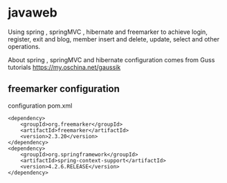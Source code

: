 # javaweb
Using spring , springMVC , hibernate and freemarker to achieve login, register, exit and blog, member insert and delete, update, select and other operations.

About spring , springMVC and hibernate configuration comes from Guss tutorials https://my.oschina.net/gaussik  

## freemarker configuration

configuration pom.xml
```
<dependency>
    <groupId>org.freemarker</groupId>
    <artifactId>freemarker</artifactId>
    <version>2.3.20</version>
</dependency>
<dependency>
    <groupId>org.springframework</groupId>
    <artifactId>spring-context-support</artifactId>
    <version>4.2.6.RELEASE</version>
</dependency>
```

